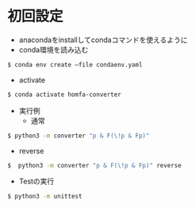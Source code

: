 # 初回設定
- anacondaをinstallしてcondaコマンドを使えるように
- conda環境を読み込む
```bash
$ conda env create –file condaenv.yaml
```
- activate
```bash
$ conda activate homfa-converter
```

- 実行例
  - 通常
```bash
$ python3 -m converter "p & F(\!p & Fp)" 
```

- reverse
```bash
$  python3 -m converter "p & F(\!p & Fp)" reverse 
```

- Testの実行
```bash
$ python3 -m unittest
```